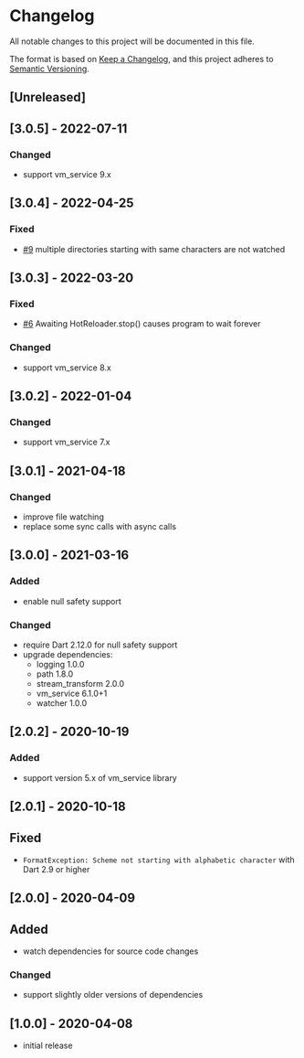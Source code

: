 # Changelog

All notable changes to this project will be documented in this file.

The format is based on [Keep a Changelog](https://keepachangelog.com/en/1.0.0/),
and this project adheres to [Semantic Versioning](https://semver.org/spec/v2.0.0.html).


## [Unreleased]

## [3.0.5] - 2022-07-11

### Changed
- support vm_service 9.x


## [3.0.4] - 2022-04-25

### Fixed
- [#9](https://github.com/vegardit/dart-hotreloader/issues/9) multiple directories starting with same characters are not watched


## [3.0.3] - 2022-03-20

### Fixed
- [#6](https://github.com/vegardit/dart-hotreloader/issues/6) Awaiting HotReloader.stop() causes program to wait forever

### Changed
- support vm_service 8.x


## [3.0.2] - 2022-01-04

### Changed
- support vm_service 7.x


## [3.0.1] - 2021-04-18

### Changed
- improve file watching
- replace some sync calls with async calls


## [3.0.0] - 2021-03-16

### Added
- enable null safety support

### Changed
- require Dart 2.12.0 for null safety support
- upgrade dependencies:
  - logging 1.0.0
  - path 1.8.0
  - stream_transform 2.0.0
  - vm_service 6.1.0+1
  - watcher 1.0.0


## [2.0.2] - 2020-10-19

### Added
- support version 5.x of vm_service library


## [2.0.1] - 2020-10-18

## Fixed
- `FormatException: Scheme not starting with alphabetic character` with Dart 2.9 or higher


## [2.0.0] - 2020-04-09

## Added
- watch dependencies for source code changes

### Changed
- support slightly older versions of dependencies


## [1.0.0] - 2020-04-08
- initial release
